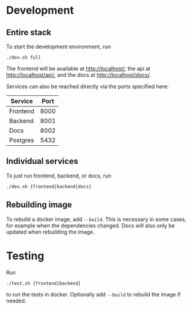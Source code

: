 # Development

## Entire stack

To start the development environment, run

```shell
./dev.sh full
```

The frontend will be available at [http://localhost/](http://localhost/), the api at [http://localhost/api/](http://localhost/api/), and the docs at [http://localhost/docs/](http://localhost/docs/).

Services can also be reached directly via the ports specified here:

| Service  | Port |
|----------|------|
| Frontend | 8000 |
| Backend  | 8001 |
| Docs     | 8002 |
| Postgres | 5432 |

## Individual services

To just run frontend, backend, or docs, run
```shell
./dev.sh {frontend|backend|docs}
```

## Rebuilding image
To rebuild a docker image, add `--build`. This is necessary in some cases, for example when the dependencies changed. Docs will also only be updated when rebuilding the image.

# Testing

Run 
```shell
./test.sh {frontend|backend}
```
to run the tests in docker. Optionally add `--build` to rebuild the image if needed.
